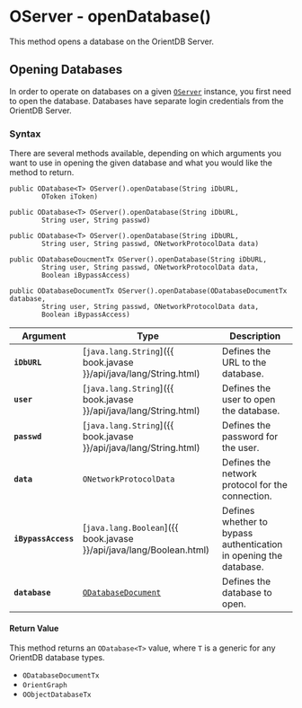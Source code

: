 
# OServer - openDatabase()

This method opens a database on the OrientDB Server.

## Opening Databases

In order to operate on databases on a given [`OServer`](../OServer.md) instance, you first need to open the database.  Databases have separate login credentials from the OrientDB Server.


### Syntax

There are several methods available, depending on which arguments you want to use in opening the given database and what you would like the method to return.

```
public ODatabase<T> OServer().openDatabase(String iDbURL,
		OToken iToken)

public ODatabase<T> OServer().openDatabase(String iDbURL,
		String user, String passwd)

public ODatabase<T> OServer().openDatabase(String iDbURL,
		String user, String passwd, ONetworkProtocolData data)

public ODatabaseDoucmentTx OServer().openDatabase(String iDbURL,
		String user, String passwd, ONetworkProtocolData data,
		Boolean iBypassAccess)

public ODatabaseDocumentTx OServer().openDatabase(ODatabaseDocumentTx database,
		String user, String passwd, ONetworkProtocolData data,
		Boolean iBypassAccess)
```

| Argument | Type | Description |
|---|---|---|
| **`iDbURL`** | [`java.lang.String`]({{ book.javase }}/api/java/lang/String.html) | Defines the URL to the database. |
| **`user`** | [`java.lang.String`]({{ book.javase }}/api/java/lang/String.html) | Defines the user to open the database. |
| **`passwd`** | [`java.lang.String`]({{ book.javase }}/api/java/lang/String.html) | Defines the password for the user. |
| **`data`** | `ONetworkProtocolData` | Defines the network protocol for the connection. |
| **`iBypassAccess`** | [`java.lang.Boolean`]({{ book.javase }}/api/java/lang/Boolean.html) | Defines whether to bypass authentication in opening the database. |
| **`database`** | [`ODatabaseDocument`](../ODatabaseDocument.md) | Defines the database to open. |

#### Return Value

This method returns an `ODatabase<T>` value, where `T` is a generic for any OrientDB database types.

- `ODatabaseDocumentTx`
- `OrientGraph`
- `OObjectDatabaseTx`
